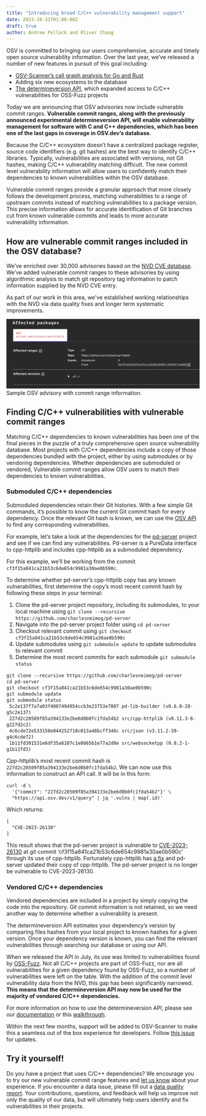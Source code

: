 ```yaml
---
title: "Introducing broad C/C++ vulnerability management support"
date: 2023-10-31T01:00:00Z
draft: true
author: Andrew Pollock and Oliver Chang
---
```

OSV is committed to bringing our users comprehensive, accurate and timely open source vulnerability information. Over the last year, we’ve released a number of new features in pursuit of this goal including:
- [OSV-Scanner’s call graph analysis for Go and Rust](https://google.github.io/osv-scanner/experimental/#scanning-with-call-analysis)
- Adding six new ecosystems to the database
- [The determineversion API](https://osv.dev/blog/posts/using-the-determineversion-api/), which expanded access to C/C++ vulnerabilities for OSS-Fuzz projects 

Today we are announcing that OSV advisories now include vulnerable commit ranges. **Vulnerable commit ranges, along with the previously announced experimental determineversion API, will enable vulnerability management for software with C and C++ dependencies, which has been one of the last gaps in coverage in OSV.dev’s database.**
<!--more-->

Because the C/C++ ecosystem doesn’t have a centralized package register, source code identifiers (e.g. git hashes) are the best way to identify C/C++ libraries. Typically, vulnerabilities are associated with versions, not Git hashes, making C/C++ vulnerability matching difficult. The new commit level vulnerability information will allow users to confidently match their dependencies to known vulnerabilities within the OSV database. 

Vulnerable commit ranges provide a granular approach that more closely follows the development process, matching vulnerabilities to a range of upstream commits instead of matching vulnerabilities to a package version. This precise information allows for accurate identification of Git branches cut from known vulnerable commits and leads to more accurate vulnerability information.

## How are vulnerable commit ranges included in the OSV database?

We’ve enriched over 30,000 advisories based on the [NVD CVE database](https://nvd.nist.gov/vuln/search). We’ve added vulnerable commit ranges to these advisories by using algorithmic analysis to match git repository tag information to patch information supplied by the NVD CVE entry. 

As part of our work in this area, we've established working relationships with the NVD via data quality fixes and longer term systematic improvements.

![Image shows the vulnerable commit ranges for CVE-2023-26130. More information is available in the "Submoduled C/C++ dependencies" section.](commit-range.png "Vulnerable commit ranges for CVE-2023-26130")
Sample OSV advisory with commit range information.

## Finding C/C++ vulnerabilities with vulnerable commit ranges

Matching C/C++ dependencies to known vulnerabilities has been one of the final pieces in the puzzle of a truly comprehensive open source vulnerability database. Most projects with C/C++ dependencies include a copy of those dependencies bundled with the project, either by using submodules or by vendoring dependencies. Whether dependencies are submoduled or vendored, Vulnerable commit ranges allow OSV users to match their dependencies to known vulnerabilities. 

### Submoduled C/C++ dependencies

Submoduled dependencies retain their Git histories. With a few simple Git commands, it’s possible to know the current Git commit hash for every dependency. Once the relevant Git hash is known, we can use the [OSV API](https://google.github.io/osv.dev/post-v1-query/) to find any corresponding vulnerabilities. 

For example, let’s take a look at the dependencies for the [pd-server](https://github.com/charlesneimog/pd-server) project and see if we can find any vulnerabilities. Pd-server is a PureData interface to cpp-httplib and includes cpp-httplib as a submoduled dependency. 

For this example, we’ll be working from the commit `cf3f15a841ca21b53c6de654c9981a30ae0b590c`.

To determine whether pd-server’s cpp-httplib copy has any known vulnerabilities, first determine the copy’s most recent commit hash by following these steps in your terminal:

1. Clone the pd-server project repository, including its submodules, to your local machine using `git clone --recursive https://github.com/charlesneimog/pd-server`
2. Navigate into the pd-server project folder using `cd pd-server`
3. Checkout relevant commit using `git checkout cf3f15a841ca21b53c6de654c9981a30ae0b590c`
4. Update submodules using `git submodule update` to update submodules to relevant commit
5. Determine the most recent commits for each submodule `git submodule status` 

```
git clone --recursive https://github.com/charlesneimog/pd-server
cd pd-server
git checkout cf3f15a841ca21b53c6de654c9981a30ae0b590c
git submodule update
git submodule status
 5c2e137f7a7a03f4007494954ccb3e23753e7807 pd-lib-builder (v0.6.0-28-g5c2e137)
 227d2c20509f85a394133e2be6d0b0fc1fda54b2 src/cpp-httplib (v0.11.3-6-g227d2c2)
 4c6cde72e533158e044252718c013a48bcff346c src/json (v3.11.2-39-g4c6cde72)
 1b11fd301531e6df35a6107c1e8665b1e77a2d8e src/websocketpp (0.8.2-1-g1b11fd3)
```

Cpp-httplib’s most recent commit hash is `227d2c20509f85a394133e2be6d0b0fc1fda54b2`. We can now use this information to construct an API call. It will be in this form:

```
curl -d \
  '{"commit": "227d2c20509f85a394133e2be6d0b0fc1fda54b2"}' \
  "https://api.osv.dev/v1/query" | jq '.vulns | map(.id)'
```
 Which returns:
```
[
  "CVE-2023-26130"
]
```
This result shows that the pd-server project is vulnerable to [CVE-2023-26130](https://osv.dev/vulnerability/CVE-2023-26130) at git commit ‘cf3f15a841ca21b53c6de654c9981a30ae0b590c’ through its use of cpp-httplib. Fortunately cpp-httplib has [a fix](https://github.com/yhirose/cpp-httplib/commit/5b397d455d25a391ba346863830c1949627b4d08) and pd-server updated their copy of cpp-httplib. The pd-server project is no longer be vulnerable to CVE-2023-26130. 

### Vendored C/C++ dependencies

Vendored dependencies are included in a project by simply copying the code into the repository. Git commit information is not retained, so we need another way to determine whether a vulnerability is present. 

The determineversion API estimates your dependency’s version by comparing files hashes from your local project to known hashes for a given version. Once your dependency version is known, you can find the relevant vulnerabilities through searching our database or using our API.

When we released the API in July, its use was limited to vulnerabilities found by [OSS-Fuzz](https://google.github.io/oss-fuzz/). Not all C/C++ projects are part of OSS-Fuzz, nor are all vulnerabilities for a given dependency found by OSS-Fuzz, so a number of vulnerabilities were left on the table. With the addition of the commit level vulnerability data from the NVD, this gap has been significantly narrowed. **This means that the determineversion API may now be used for the majority of vendored C/C++ dependencies.** 

For more information on how to use the determineversion API, please see our [documentation](https://google.github.io/osv.dev/post-v1-determineversion/) or this [walkthrough](https://google.github.io/osv.dev/post-v1-determineversion/). 

Within the next few months, support will be added to OSV-Scanner to make this a seamless out of the box experience for developers. Follow [this issue](https://github.com/google/osv-scanner/issues/82) for updates.

## Try it yourself!

Do you have a project that uses C/C++ dependencies? We encourage you to try our new vulnerable commit range features and [let us know](https://github.com/google/osv.dev/issues/new/) about your experience. If you encounter a data issue, please fill out a [data quality report](https://github.com/google/osv.dev/issues/new?assignees=&labels=data+quality&projects=&template=converted-nvd-cve-data-quality-report.md&title=Data+quality+issue+with+CVE-yyyy-nnnn). Your contributions, questions, and feedback will help us improve not only the quality of our data, but will ultimately help users identify and fix vulnerabilities in their projects. 